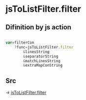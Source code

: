 # jsToListFilter.filter

## Difinition by js action

```js.js

var=filterCon
	?func=jsToListFilter.filter
		&linesString
		&separatorString
		&matchLinesString
		&extraMapConString
```

## Src

-> [jsToListFilter.filter](https://github.com/puutaro/CommandClick/blob/master/app/src/main/java/com/puutaro/commandclick/fragment_lib/terminal_fragment/js_interface/text/JsToListFilter.kt#L29)


